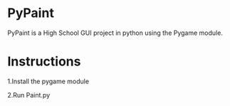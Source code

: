 # PyPaint
PyPaint is a High School GUI project in python using the Pygame module.

# Instructions

1.Install the pygame module

2.Run Paint.py
